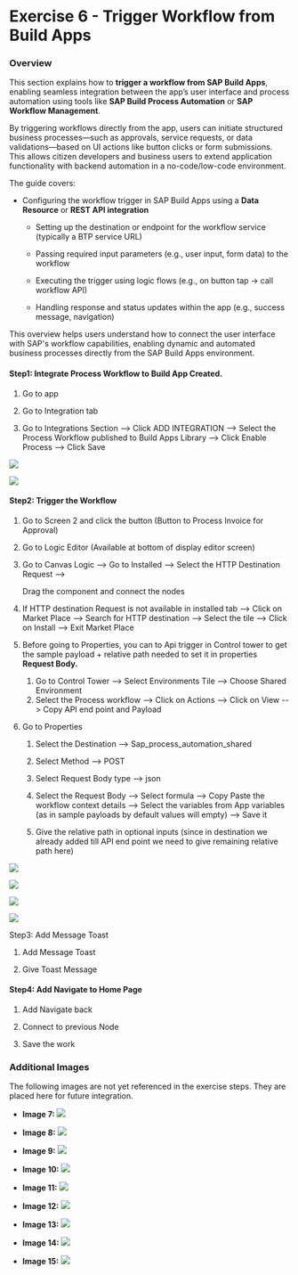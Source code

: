 # **Exercise 6 - Trigger Workflow from Build Apps**

### **Overview**

This section explains how to **trigger a workflow from SAP Build Apps**, enabling seamless integration between the app’s user interface and process automation using tools like **SAP Build Process Automation** or **SAP Workflow Management**.

By triggering workflows directly from the app, users can initiate structured business processes—such as approvals, service requests, or data validations—based on UI actions like button clicks or form submissions. This allows citizen developers and business users to extend application functionality with backend automation in a no-code/low-code environment.

The guide covers:

* Configuring the workflow trigger in SAP Build Apps using a **Data Resource** or **REST API integration**

  * Setting up the destination or endpoint for the workflow service (typically a BTP service URL)

  * Passing required input parameters (e.g., user input, form data) to the workflow

  * Executing the trigger using logic flows (e.g., on button tap → call workflow API)

  * Handling response and status updates within the app (e.g., success message, navigation)

This overview helps users understand how to connect the user interface with SAP's workflow capabilities, enabling dynamic and automated business processes directly from the SAP Build Apps environment.

#### Step1: Integrate Process Workflow to Build App Created.

1. Go to app

2. Go to Integration tab

3. Go to Integrations Section --> Click ADD INTEGRATION --> Select the Process Workflow published to Build Apps Library --> Click Enable Process --> Click Save

![](./Exercise%206.img/ex6.img01.jpg)

![](./Exercise%206.img/ex6.img02.png)

#### Step2: Trigger the Workflow

1. Go to Screen 2 and click the button (Button to Process Invoice for Approval)

2. Go to Logic Editor (Available at bottom of display editor screen)

3. Go to Canvas Logic --> Go to Installed --> Select the HTTP Destination Request -->

   Drag the component and connect the nodes

4. If HTTP destination Request is not available in installed tab --> Click on Market Place --> Search for HTTP destination --> Select the tile --> Click on Install --> Exit Market Place

5. Before going to Properties, you can to Api trigger in Control tower to get the sample payload + relative path needed to set it in properties **Request Body.**  
   1. Go to Control Tower --> Select Environments Tile --> Choose Shared Environment  
   2. Select the Process workflow --> Click on Actions --> Click on View --> Copy API end point and Payload  
6. Go to Properties

   1. Select the Destination --> Sap_process_automation_shared

   2. Select Method --> POST

   3. Select Request Body type --> json

   4. Select the Request Body --> Select formula --> Copy Paste the workflow context details --> Select the variables from App variables (as in sample payloads by default values will empty) --> Save it

   5. Give the relative path in optional inputs (since in destination we already added till API end point we need to give remaining relative path here)

![](./Exercise%206.img/ex6.img03.png)

![](./Exercise%206.img/ex6.img04.png)

![](./Exercise%206.img/ex6.img05.jpg)

![](./Exercise%206.img/ex6.img06.png)

Step3: Add Message Toast

1. Add Message Toast

2. Give Toast Message

#### Step4: Add Navigate to Home Page

1. Add Navigate back

2. Connect to previous Node

3. Save the work

### Additional Images

The following images are not yet referenced in the exercise steps. They are placed here for future integration.

*   **Image 7:**
    ![](./Exercise%206.img/ex6.img07.png)

*   **Image 8:**
    ![](./Exercise%206.img/ex6.img08.png)

*   **Image 9:**
    ![](./Exercise%206.img/ex6.img09.png)

*   **Image 10:**
    ![](./Exercise%206.img/ex6.img10.jpg)

*   **Image 11:**
    ![](./Exercise%206.img/ex6.img11.jpg)

*   **Image 12:**
    ![](./Exercise%206.img/ex6.img12.jpg)

*   **Image 13:**
    ![](./Exercise%206.img/ex6.img13.png)

*   **Image 14:**
    ![](./Exercise%206.img/ex6.img14.png)

*   **Image 15:**
    ![](./Exercise%206.img/ex6.img15.png)

